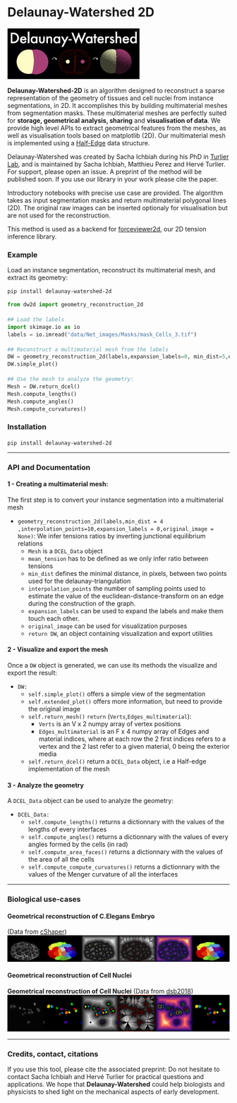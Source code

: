 # Delaunay-Watershed 2D

<img src="Figures_readme/Figure_logo_white_arrow.png" alt="drawing" width="300"/>


**Delaunay-Watershed-2D** is an algorithm designed to reconstruct a sparse representation of the geometry of tissues and cell nuclei from instance segmentations, in 2D. It accomplishes this by building multimaterial meshes from segmentation masks. These multimaterial meshes are perfectly suited for **storage, geometrical analysis, sharing** and **visualisation of data**. We provide high level APIs to extract geometrical features from the meshes, as well as visualisation tools based on matplotlib (2D).
Our multimaterial mesh is implemented using a [Half-Edge](https://en.wikipedia.org/wiki/Doubly_connected_edge_list) data structure.


Delaunay-Watershed was created by Sacha Ichbiah during his PhD in [Turlier Lab](https://www.turlierlab.com), and is maintained by Sacha Ichbiah, Matthieu Perez and Hervé Turlier. For support, please open an issue.
A preprint of the method will be published soon. If you use our library in your work please cite the paper. 

Introductory notebooks with precise use case are provided.
The algorithm takes as input segmentation masks and return multimaterial polygonal lines (2D).
The original raw images can be inserted optionaly for visualisation but are not used for the reconstruction.

This method is used as a backend for [forceviewer2d](https://www.todo), our 2D tension inference library.


### Example 

Load an instance segmentation, reconstruct its multimaterial mesh, and extract its geometry:

```shell
pip install delaunay-watershed-2d

```

```py
from dw2d import geometry_reconstruction_2d

## Load the labels
import skimage.io as io
labels = io.imread("data/Net_images/Masks/mask_Cells_3.tif")

## Reconstruct a multimaterial mesh from the labels
DW = geometry_reconstruction_2d(labels,expansion_labels=0, min_dist=5,original_image=img)
DW.simple_plot()

## Use the mesh to analyze the geometry:
Mesh = DW.return_dcel()
Mesh.compute_lengths()
Mesh.compute_angles()
Mesh.compute_curvatures()

```

### Installation

`pip install delaunay-watershed-2d`

---

### API and Documentation

#### 1 - Creating a multimaterial mesh:
The first step is to convert your instance segmentation into a multimaterial mesh

- `geometry_reconstruction_2d(labels,min_dist = 4 ,interpolation_points=10,expansion_labels = 0,original_image = None)`: 
We infer tensions ratios by inverting junctional equilibrium relations
    - `Mesh` is a `DCEL_Data` object
    - `mean_tension` has to be defined as we only infer ratio between tensions
    - `min_dist` defines the minimal distance, in pixels, between two points used for the delaunay-triangulation
    - `interpolation_points` the number of sampling points used to estimate the value of the euclidean-distance-transform on an edge during the construction of the graph.
    - `expansion_labels` can be used to expand the labels and make them touch each other.
    - `original_image` can be used for visualization purposes
    - `return DW`, an object containing visualization and export utilities

#### 2 - Visualize and export the mesh

Once a `DW` object is generated, we can use its methods the visualize and export the result: 
- `DW:`
    - `self.simple_plot()` offers a simple view of the segmentation
    - `self.extended_plot()` offers more information, but need to provide the original image
    - `self.return_mesh()` `return` (`Verts`,`Edges_multimaterial`): 
        - `Verts` is an V x 2 numpy array of vertex positions
        - `Edges_multimaterial` is an F x 4 numpy array of Edges and material indices, where at each row the 2 first indices refers to a vertex and the 2 last refer to a given material, 0 being the exterior media
    - `self.return_dcel()` return a `DCEL_Data` object, i.e a Half-edge implementation of the mesh

#### 3 - Analyze the geometry

A `DCEL_Data` object can be used to analyze the geometry:

- `DCEL_Data:`
    - `self.compute_lengths()` returns a dictionnary with the values of the lengths of every interfaces
    - `self.compute_angles()` returns a dictionnary with the values of every angles formed by the cells (in rad)
    - `self.compute_area_faces()` returns a dictionnary with the values of the area of all the cells
    - `self.compute_compute_curvatures()` returns a dictionnary with the values of the Menger curvature of all the interfaces

---
### Biological use-cases
#### Geometrical reconstruction of C.Elegans Embryo
(Data from [cShaper](cao13jf.github.io/cshaperpage/))
![](Figures_readme/DW_2d_celegans.png "Title")

#### Geometrical reconstruction of Cell Nuclei
**Geometrical reconstruction of Cell Nuclei** (Data from [dsb2018](https://www.kaggle.com/c/data-science-bowl-2018))
![](Figures_readme/DW_2d_nucleus.png "Title")

---


### Credits, contact, citations
If you use this tool, please cite the associated preprint: 
Do not hesitate to contact Sacha Ichbiah and Hervé Turlier for practical questions and applications. 
We hope that **Delaunay-Watershed** could help biologists and physicists to shed light on the mechanical aspects of early development.






